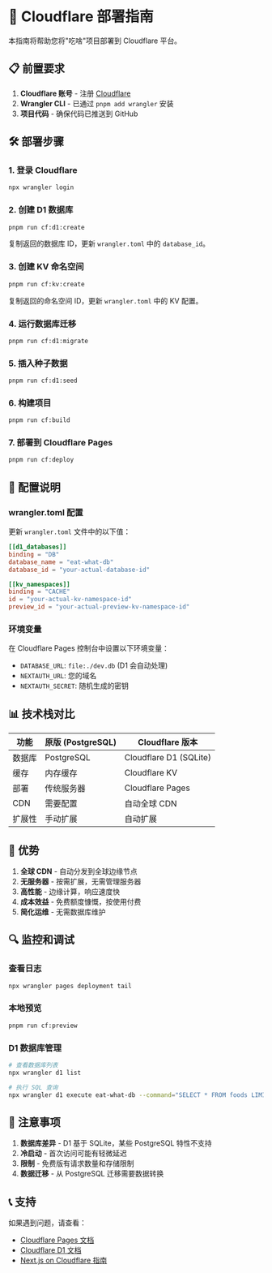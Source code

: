 # 🚀 Cloudflare 部署指南

本指南将帮助您将"吃啥"项目部署到 Cloudflare 平台。

## 📋 前置要求

1. **Cloudflare 账号** - 注册 [Cloudflare](https://cloudflare.com)
2. **Wrangler CLI** - 已通过 `pnpm add wrangler` 安装
3. **项目代码** - 确保代码已推送到 GitHub

## 🛠️ 部署步骤

### 1. 登录 Cloudflare

```bash
npx wrangler login
```

### 2. 创建 D1 数据库

```bash
pnpm run cf:d1:create
```

复制返回的数据库 ID，更新 `wrangler.toml` 中的 `database_id`。

### 3. 创建 KV 命名空间

```bash
pnpm run cf:kv:create
```

复制返回的命名空间 ID，更新 `wrangler.toml` 中的 KV 配置。

### 4. 运行数据库迁移

```bash
pnpm run cf:d1:migrate
```

### 5. 插入种子数据

```bash
pnpm run cf:d1:seed
```

### 6. 构建项目

```bash
pnpm run cf:build
```

### 7. 部署到 Cloudflare Pages

```bash
pnpm run cf:deploy
```

## 🔧 配置说明

### wrangler.toml 配置

更新 `wrangler.toml` 文件中的以下值：

```toml
[[d1_databases]]
binding = "DB"
database_name = "eat-what-db"
database_id = "your-actual-database-id"

[[kv_namespaces]]
binding = "CACHE"
id = "your-actual-kv-namespace-id"
preview_id = "your-actual-preview-kv-namespace-id"
```

### 环境变量

在 Cloudflare Pages 控制台中设置以下环境变量：

- `DATABASE_URL`: `file:./dev.db` (D1 会自动处理)
- `NEXTAUTH_URL`: 您的域名
- `NEXTAUTH_SECRET`: 随机生成的密钥

## 📊 技术栈对比

| 功能 | 原版 (PostgreSQL) | Cloudflare 版本 |
|------|------------------|----------------|
| 数据库 | PostgreSQL | Cloudflare D1 (SQLite) |
| 缓存 | 内存缓存 | Cloudflare KV |
| 部署 | 传统服务器 | Cloudflare Pages |
| CDN | 需要配置 | 自动全球 CDN |
| 扩展性 | 手动扩展 | 自动扩展 |

## 🎯 优势

1. **全球 CDN** - 自动分发到全球边缘节点
2. **无服务器** - 按需扩展，无需管理服务器
3. **高性能** - 边缘计算，响应速度快
4. **成本效益** - 免费额度慷慨，按使用付费
5. **简化运维** - 无需数据库维护

## 🔍 监控和调试

### 查看日志

```bash
npx wrangler pages deployment tail
```

### 本地预览

```bash
pnpm run cf:preview
```

### D1 数据库管理

```bash
# 查看数据库列表
npx wrangler d1 list

# 执行 SQL 查询
npx wrangler d1 execute eat-what-db --command="SELECT * FROM foods LIMIT 5"
```

## 🚨 注意事项

1. **数据库差异** - D1 基于 SQLite，某些 PostgreSQL 特性不支持
2. **冷启动** - 首次访问可能有轻微延迟
3. **限制** - 免费版有请求数量和存储限制
4. **数据迁移** - 从 PostgreSQL 迁移需要数据转换

## 📞 支持

如果遇到问题，请查看：
- [Cloudflare Pages 文档](https://developers.cloudflare.com/pages/)
- [Cloudflare D1 文档](https://developers.cloudflare.com/d1/)
- [Next.js on Cloudflare 指南](https://developers.cloudflare.com/pages/framework-guides/nextjs/)
